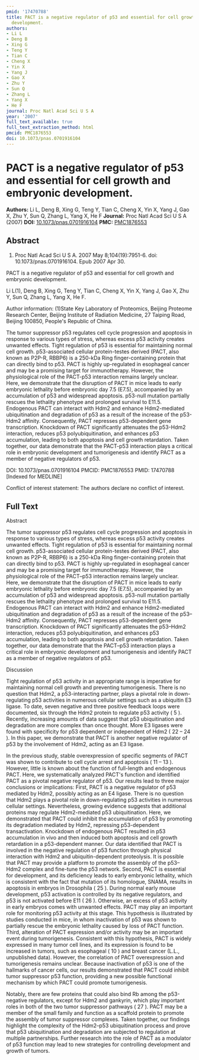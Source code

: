 ```yaml
---
pmid: '17470788'
title: PACT is a negative regulator of p53 and essential for cell growth and embryonic
  development.
authors:
- Li L
- Deng B
- Xing G
- Teng Y
- Tian C
- Cheng X
- Yin X
- Yang J
- Gao X
- Zhu Y
- Sun Q
- Zhang L
- Yang X
- He F
journal: Proc Natl Acad Sci U S A
year: '2007'
full_text_available: true
full_text_extraction_method: html
pmcid: PMC1876553
doi: 10.1073/pnas.0701916104
---
```


# PACT is a negative regulator of p53 and essential for cell growth and embryonic development.
**Authors:** Li L, Deng B, Xing G, Teng Y, Tian C, Cheng X, Yin X, Yang J, Gao X, Zhu Y, Sun Q, Zhang L, Yang X, He F
**Journal:** Proc Natl Acad Sci U S A (2007)
**DOI:** [10.1073/pnas.0701916104](https://doi.org/10.1073/pnas.0701916104)
**PMC:** [PMC1876553](https://www.ncbi.nlm.nih.gov/pmc/articles/PMC1876553/)

## Abstract

1. Proc Natl Acad Sci U S A. 2007 May 8;104(19):7951-6. doi: 
10.1073/pnas.0701916104. Epub 2007 Apr 30.

PACT is a negative regulator of p53 and essential for cell growth and embryonic 
development.

Li L(1), Deng B, Xing G, Teng Y, Tian C, Cheng X, Yin X, Yang J, Gao X, Zhu Y, 
Sun Q, Zhang L, Yang X, He F.

Author information:
(1)State Key Laboratory of Proteomics, Beijing Proteome Research Center, Beijing 
Institute of Radiation Medicine, 27 Taiping Road, Beijing 100850, People's 
Republic of China.

The tumor suppressor p53 regulates cell cycle progression and apoptosis in 
response to various types of stress, whereas excess p53 activity creates 
unwanted effects. Tight regulation of p53 is essential for maintaining normal 
cell growth. p53-associated cellular protein-testes derived (PACT, also known as 
P2P-R, RBBP6) is a 250-kDa Ring finger-containing protein that can directly bind 
to p53. PACT is highly up-regulated in esophageal cancer and may be a promising 
target for immunotherapy. However, the physiological role of the PACT-p53 
interaction remains largely unclear. Here, we demonstrate that the disruption of 
PACT in mice leads to early embryonic lethality before embryonic day 7.5 (E7.5), 
accompanied by an accumulation of p53 and widespread apoptosis. p53-null 
mutation partially rescues the lethality phenotype and prolonged survival to 
E11.5. Endogenous PACT can interact with Hdm2 and enhance Hdm2-mediated 
ubiquitination and degradation of p53 as a result of the increase of the 
p53-Hdm2 affinity. Consequently, PACT represses p53-dependent gene 
transcription. Knockdown of PACT significantly attenuates the p53-Hdm2 
interaction, reduces p53 polyubiquitination, and enhances p53 accumulation, 
leading to both apoptosis and cell growth retardation. Taken together, our data 
demonstrate that the PACT-p53 interaction plays a critical role in embryonic 
development and tumorigenesis and identify PACT as a member of negative 
regulators of p53.

DOI: 10.1073/pnas.0701916104
PMCID: PMC1876553
PMID: 17470788 [Indexed for MEDLINE]

Conflict of interest statement: The authors declare no conflict of interest.

## Full Text

Abstract

The tumor suppressor p53 regulates cell cycle progression and apoptosis in response to various types of stress, whereas excess p53 activity creates unwanted effects. Tight regulation of p53 is essential for maintaining normal cell growth. p53-associated cellular protein-testes derived (PACT, also known as P2P-R, RBBP6) is a 250-kDa Ring finger-containing protein that can directly bind to p53. PACT is highly up-regulated in esophageal cancer and may be a promising target for immunotherapy. However, the physiological role of the PACT–p53 interaction remains largely unclear. Here, we demonstrate that the disruption of PACT in mice leads to early embryonic lethality before embryonic day 7.5 (E7.5), accompanied by an accumulation of p53 and widespread apoptosis. p53-null mutation partially rescues the lethality phenotype and prolonged survival to E11.5. Endogenous PACT can interact with Hdm2 and enhance Hdm2-mediated ubiquitination and degradation of p53 as a result of the increase of the p53–Hdm2 affinity. Consequently, PACT represses p53-dependent gene transcription. Knockdown of PACT significantly attenuates the p53–Hdm2 interaction, reduces p53 polyubiquitination, and enhances p53 accumulation, leading to both apoptosis and cell growth retardation. Taken together, our data demonstrate that the PACT–p53 interaction plays a critical role in embryonic development and tumorigenesis and identify PACT as a member of negative regulators of p53.

Discussion

Tight regulation of p53 activity in an appropriate range is imperative for maintaining normal cell growth and preventing tumorigenesis. There is no question that Hdm2, a p53-interacting partner, plays a pivotal role in down-regulating p53 activities in numerous cellular settings such as a ubiquitin E3 ligase. To date, seven negative and three positive feedback loops were documented, six through the Hdm2 protein to regulate p53 activity ( 5 ). Recently, increasing amounts of data suggest that p53 ubiquitination and degradation are more complex than once thought. More E3 ligases were found with specificity for p53 dependent or independent of Hdm2 ( 22 – 24 ). In this paper, we demonstrate that PACT is another negative regulator of p53 by the involvement of Hdm2, acting as an E3 ligase.

In the previous study, stable overexpression of specific segments of PACT was shown to contribute to cell cycle arrest and apoptosis ( 11 – 13 ). However, little is known about the function of full-length and endogenous PACT. Here, we systematically analyzed PACT's function and identified PACT as a pivotal negative regulator of p53. Our results lead to three major conclusions or implications: First, PACT is a negative regulator of p53 mediated by Hdm2, possibly acting as an E4 ligase. There is no question that Hdm2 plays a pivotal role in down-regulating p53 activities in numerous cellular settings. Nevertheless, growing evidence suggests that additional proteins may regulate Hdm2-mediated p53 ubiquitination. Here, we demonstrated that PACT could inhibit the accumulation of p53 by promoting its degradation mediated by Hdm2, repressing p53-dependent transactivation. Knockdown of endogenous PACT resulted in p53 accumulation in vivo and then induced both apoptosis and cell growth retardation in a p53-dependent manner. Our data identified that PACT is involved in the negative regulation of p53 function through physical interaction with Hdm2 and ubiquitin-dependent proteolysis. It is possible that PACT may provide a platform to promote the assembly of the p53–Hdm2 complex and fine-tune the p53 network. Second, PACT is essential for development, and its deficiency leads to early embryonic lethality, which is consistent with the fact that mutation of its homologue, SNAMA, results in apoptosis in embryos in Drosophila ( 25 ). During normal early mouse development, p53 activation is controlled by its negative regulators, and p53 is not activated before E11 ( 26 ). Otherwise, an excess of p53 activity in early embryos comes with unwanted effects. PACT may play an important role for monitoring p53 activity at this stage. This hypothesis is illustrated by studies conducted in mice, in whom inactivation of p53 was shown to partially rescue the embryonic lethality caused by loss of PACT function. Third, alteration of PACT expression and/or activity may be an important event during tumorigenesis. Consistent with this hypothesis, PACT is widely expressed in many tumor cell lines, and its expression is found to be increased in tumors, such as esophageal ( 10 ) and breast cancer (L.L., unpublished data). However, the correlation of PACT overexpression and tumorigenesis remains unclear. Because inactivation of p53 is one of the hallmarks of cancer cells, our results demonstrated that PACT could inhibit tumor suppressor p53 function, providing a new possible functional mechanism by which PACT could promote tumorigenesis.

Notably, there are few proteins that could also bind Rb among the p53-negative regulators, except for Hdm2 and gankyrin, which play important roles in both of the two tumor suppressor pathways ( 27 ). PACT may be a member of the small family and function as a scaffold protein to promote the assembly of tumor suppressor complexes. Taken together, our findings highlight the complexity of the Hdm2–p53 ubiquitination process and prove that p53 ubiquitination and degradation are subjected to regulation at multiple partnerships. Further research into the role of PACT as a modulator of p53 function may lead to new strategies for controlling development and growth of tumors.
